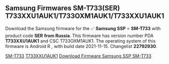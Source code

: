 <h2>Samsung Firmwares SM-T733(SER) T733XXU1AUK1/T733OXM1AUK1/T733XXU1AUK1</h2>
Download the Samsung firmware for the ✅ <strong>Samsung SSP </strong> ⭐ <strong>SM-T733</strong> with product code <strong>SER</strong> <strong> from Russia</strong>. This firmware has version number PDA <strong>T733XXU1AUK1</strong> and CSC T733OXM1AUK1. The operating system of this firmware is Android R , with build date 2021-11-15. Changelist <strong>22792930</strong>.


[SM-T733](https://samfirm.shop/samsung/model/SM-T733)
[T733XXU1AUK1](https://samfirm.shop/samsung/pda/T733XXU1AUK1)
[Download Firmware Samsung SSP SM-T733](https://samfirm.shop/samsung/firmware/474737)
